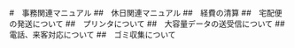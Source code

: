 #　事務関連マニュアル
##　休日関連マニュアル
##　経費の清算
##　宅配便の発送について
##　プリンタについて
##　大容量データの送受信について
##　電話、来客対応について
##　ゴミ収集について